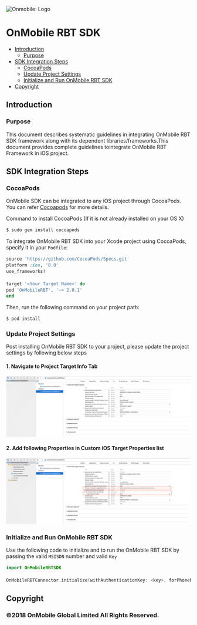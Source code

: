 ![Onmobile: Logo](http://t0.gstatic.com/images?q=tbn:ANd9GcQ7a6C5baa2f_3KA2zVpouH29tMGgRfcCn1PGuubySgbFbKuMxg)

# OnMobile RBT SDK

- [Introduction](#introduction)
  - [Purpose](#purpose)
- [SDK Integration Steps](#sdk-integration-steps)
  - [CocoaPods](#cocoapods)
  - [Update Project Settings](#update-project-settings)
  - [Initialize and Run OnMobile RBT SDK](#initialize-and-run-vodafone-callertunes-sdk)
- [Copyright](#copyright)

## Introduction

  ### Purpose

  This document describes systematic guidelines in integrating OnMobile RBT SDK framework along with its dependent libraries/frameworks.This document provides complete guidelines tointegrate OnMobile RBT Framework in iOS project.

## SDK Integration Steps

  ### CocoaPods

  OnMobile SDK can be integrated to any iOS project through CocoaPods. You can refer [Cocoapods](https://guides.cocoapods.org/using/getting-started.html#getting-started) for more details.

  Command to install CocoaPods (If it is not already installed on your OS X)

```bash
$ sudo gem install cocoapods
```

  To integrate OnMobile RBT SDK into your Xcode project using CocoaPods, specify it in your `Podfile`:

```ruby
source 'https://github.com/CocoaPods/Specs.git'
platform :ios, '8.0'
use_frameworks!

target '<Your Target Name>' do
pod 'OnMobileRBT', '~> 2.0.1'
end
```

  Then, run the following command on your project path:

```bash
$ pod install
```

  ### Update Project Settings

  Post installing OnMobile RBT SDK to your project, please update the project settings by following below steps

  #### 1. Navigate to Project Target Info Tab

![Step1](https://github.com/ONMO/VodafoneCallerTunes/blob/master/Navigate%20to%20Project%20Target%20Info%20Tab.png)

  #### 2. Add following Properties in Custom iOS Target Properties list

![Step2](https://github.com/ONMO/VodafoneCallerTunes/blob/master/Add%20following%20Properties%20in%20Custom%20iOS%20Target%20Properties%20list.png)

  ### Initialize and Run OnMobile RBT SDK

  Use the following code to initialize and to run the OnMobile RBT SDK by passing the valid `MSISDN` number and valid `Key`

```swift
import OnMobileRBTSDK

OnMobileRBTConnector.initialize(withAuthenticationKey: <key>, forPhoneNumber: <phoneNumber>, controller: self, animated: true)
```

## Copyright

### ©2018 OnMobile Global Limited All Rights Reserved.
